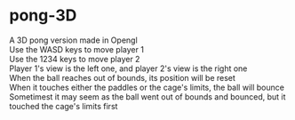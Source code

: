 # pong-3D  
A 3D pong version made in Opengl  
Use the WASD keys to move player 1  
Use the 1234 keys to move player 2  
Player 1's view is the left one, and player 2's view is the right one  
When the ball reaches out of bounds, its position will be reset  
When it touches either the paddles or the cage's limits, the ball will bounce  
Sometimest it may seem as the ball went out of bounds and bounced, but it touched the cage's limits first
